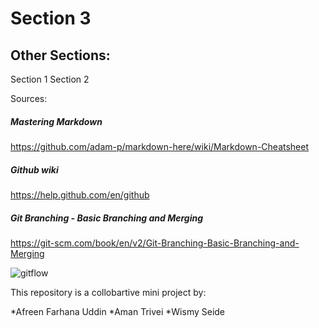 # Section 3

## Other Sections:
Section 1
Section 2

Sources:
##### Mastering Markdown 
https://github.com/adam-p/markdown-here/wiki/Markdown-Cheatsheet

##### Github wiki
https://help.github.com/en/github

##### Git Branching - Basic Branching and Merging
https://git-scm.com/book/en/v2/Git-Branching-Basic-Branching-and-Merging

![gitflow](first.png")




This repository is a collobartive mini project by:

*Afreen Farhana Uddin
*Aman Trivei
*Wismy Seide
